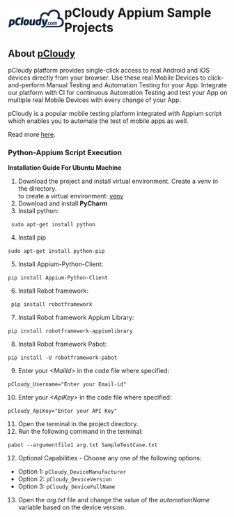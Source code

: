 <h1 style="display:flex;flex-direction:row;align-items: center;">
  <a target="_blank" rel="noopener noreferrer" href="https://www.pcloudy.com">
    <img src="/images/pcloudy.png" style="max-width:100%;">
  </a>
  <span>pCloudy Appium Sample Projects</span>
</h1>

<h2>About <a href="https://www.pcloudy.com">pCloudy</a></h2>

<p>
  pCloudy platform provides single-click access to real Android and iOS devices directly from your browser.
  Use these real Mobile Devices to click-and-perform Manual Testing and Automation Testing for your App.
  Integrate our platform with CI for continuous Automation Testing and test your App on multiple real Mobile Devices with every change of your App.
</p>

<p>
  pCloudy is a popular mobile testing platform integrated with Appium script which enables you to automate the test of mobile apps as well.
</p>

<p>Read more <a href="https://www.pcloudy.com">here</a>.</p>

<h3>Python-Appium Script Execution</h3>

<p><strong>Installation Guide For Ubuntu Machine</strong></p>

<ol>
  <li>
    Download the project and install virtual environment. Create a venv in the directory. <br>
    to create a virtual environment: <a href="https://python.land/virtual-environments/virtualenv">venv</a>
  </li>
  <li>Download and install <strong>PyCharm</strong></li>
  <li>Install python:</li>
</ol>

<pre><code> sudo apt-get install python</code></pre>

<ol start="4">
  <li> Install pip</li>
</ol>

<pre><code>sudo apt-get install python-pip</code></pre>

<ol start="5">
  <li>Install Appium-Python-Client:</li>
</ol>

<pre><code>pip install Appium-Python-Client</code></pre>

<ol start="6">
  <li>Install Robot framework:</li>
</ol>

<pre><code> pip install robotframework</code></pre>

<ol start="7">
  <li>Install Robot framework Appium Library:</li>
</ol>

<pre><code>pip install robotframework-appiumlibrary </code></pre>

<ol start="8">
  <li>Install Robot framework Pabot:</li>
</ol>

<pre><code>pip install -U robotframework-pabot </code></pre>

<ol start="9">
  <li>Enter your <em>&lt;MailId&gt;</em> in the code file where specified:</li>
</ol>

<pre><code>pCloudy_Username="Enter your Email-id"</code></pre>

<ol start="10">
  <li>Enter your <em>&lt;ApiKey&gt;</em> in the code file where specified:</li>
</ol>

<pre><code>pCloudy_ApiKey="Enter your API Key"</code></pre>

<ol start="11">
  <li>Open the terminal in the project directory.</li>
  <li>Run the following command in the terminal:</li>
</ol>

<pre><code>pabot --argumentfile1 arg.txt SampleTestCase.txt</code></pre>

<ol start="12">
  <li>Optional Capabilities - Choose any one of the following options:</li>
</ol>

<ul>
  <li>Option 1: <code>pCloudy_DeviceManufacturer</code></li>
  <li>Option 2: <code>pCloudy_DeviceVersion</code></li>
  <li>Option 3: <code>pCloudy_DeviceFullName</code></li>
</ul>

<ol start="13">
  <li>Open the <em>arg.txt</em> file and change the value of the <em>automationName</em> variable based on the device version.</li>
</ol>


